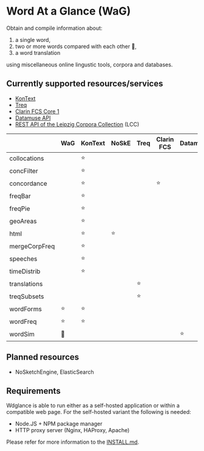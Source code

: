 # Word At a Glance (WaG)

Obtain and compile information about:

1) a single word,
2) two or more words compared with each other :construction:,
3) a word translation

using miscellaneous online lingustic tools, corpora and databases.

## Currently supported resources/services

 - [KonText](https://github.com/czcorpus/kontext)
 - [Treq](https://treq.korpus.cz/)
 - [Clarin FCS Core 1](https://www.clarin.eu/content/federated-content-search-clarin-fcs)
 - [Datamuse API](https://www.datamuse.com/)
 - [REST API of the Leipzig Corpora Collection](http://api.corpora.uni-leipzig.de/ws/swagger-ui.html) (LCC)

|               | WaG       | KonText | NoSkE  | Treq   | Clarin FCS | Datamuse   | ElasticSearch | LCC   |
----------------|-----------|---------|--------|--------|------------|------------|-------------|---------|
| collocations  |           | :star:  |        |        |            |            |             | :star:  |
| concFilter    |           | :star:  |        |        |            |            |             |         |
| concordance   |           | :star:  |        |        | :star:     |            |             | :construction: |
| freqBar       |           | :star:  |        |        |            |            |             |         |
| freqPie       |           | :star:  |        |        |            |            |             |         |
| geoAreas      |           | :star:  |        |        |            |            |             |         |
| html          |           | :star:  | :star: |        |            |            |             |         |
| mergeCorpFreq |           | :star:  |        |        |            |            |             |         |
| speeches      |           | :star:  |        |        |            |            |             |         |
| timeDistrib   |           | :star:  |        |        |            |            |             |         |
| translations  |           |         |        | :star: |            |            |             |         |
| treqSubsets   |           |         |        | :star: |            |            |             |         |
| wordForms     | :star:    | :star:  |        |        |            |            |             |         |
| wordFreq      | :star:    | :star:  |        |        |            |            |             |         |
| wordSim       | :construction: |    |        |        |            |  :star:    |             | :star: | 

## Planned resources

  - NoSketchEngine, ElasticSearch

## Requirements

Wdglance is able to run either as a self-hosted application or within a compatible web page.
For the self-hosted variant the following is needed:

- Node.JS + NPM package manager
- HTTP proxy server (Nginx, HAProxy, Apache)

Please refer for more information to the [INSTALL.md](./INSTALL.md).
